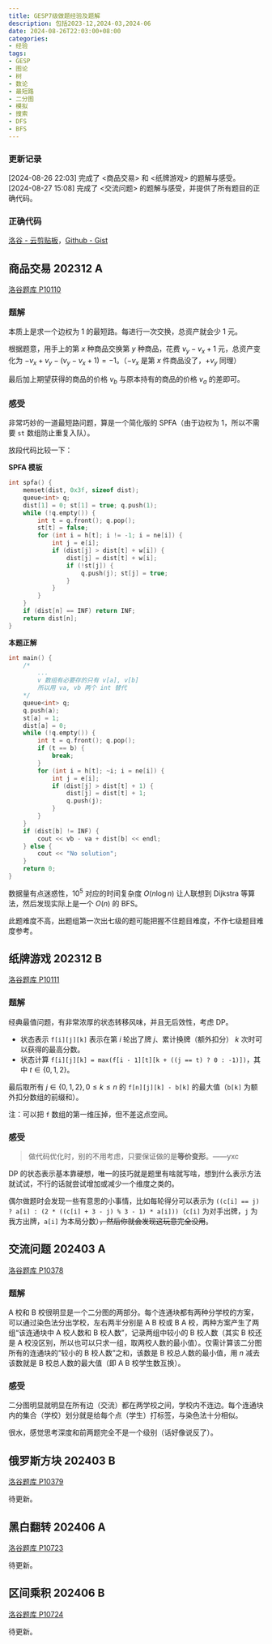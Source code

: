 ```yaml
---
title: GESP7级做题经验及题解
description: 包括2023-12,2024-03,2024-06
date: 2024-08-26T22:03:00+08:00
categories:
- 经验
tags:
- GESP
- 图论
- 树
- 数论
- 最短路
- 二分图
- 模拟
- 搜索
- DFS
- BFS
---
```


### 更新记录

[2024-08-26 22:03] 完成了 <商品交易> 和 <纸牌游戏> 的题解与感受。\
[2024-08-27 15:08] 完成了 <交流问题> 的题解与感受，并提供了所有题目的正确代码。

### 正确代码

[洛谷 - 云剪贴板](https://www.luogu.com.cn/paste/nxiws747)，[Github - Gist](https://gist.github.com/ray2060/3476b18baeceb672160b1388f31dcfea)

## 商品交易 202312 A

[洛谷题库 P10110](https://www.luogu.com.cn/problem/P10110)

### 题解

本质上是求一个边权为 $1$ 的最短路。每进行一次交换，总资产就会少 $1$ 元。

根据题意，用手上的第 $x$ 种商品交换第 $y$ 种商品，花费 $v_y - v_x + 1$ 元，总资产变化为 $-v_x + v_y - (v_y - v_x + 1) = -1$。（$-v_x$ 是第 $x$ 件商品没了，$+v_y$ 同理）

最后加上期望获得的商品的价格 $v_b$ 与原本持有的商品的价格 $v_a$ 的差即可。

### 感受

非常巧妙的一道最短路问题，算是一个简化版的 SPFA（由于边权为 $1$，所以不需要 `st` 数组防止重复入队）。

放段代码比较一下：

**SPFA 模板**
```cpp
int spfa() {
    memset(dist, 0x3f, sizeof dist);
    queue<int> q;
    dist[1] = 0; st[1] = true; q.push(1);
    while (!q.empty()) {
        int t = q.front(); q.pop();
        st[t] = false;
        for (int i = h[t]; i != -1; i = ne[i]) {
            int j = e[i];
            if (dist[j] > dist[t] + w[i]) {
                dist[j] = dist[t] + w[i];
                if (!st[j]) {
                    q.push(j); st[j] = true;
                }
            }
        }
    }
    if (dist[n] == INF) return INF;
    return dist[n];
}
```

**本题正解**
```cpp
int main() {
    /*
        ...
        v 数组有必要存的只有 v[a], v[b]
        所以用 va, vb 两个 int 替代
    */
    queue<int> q;
    q.push(a);
    st[a] = 1;
    dist[a] = 0;
    while (!q.empty()) {
        int t = q.front(); q.pop();
        if (t == b) {
            break;
        }
        for (int i = h[t]; ~i; i = ne[i]) {
            int j = e[i];
            if (dist[j] > dist[t] + 1) {
                dist[j] = dist[t] + 1;
                q.push(j);
            }
        }
    }
    if (dist[b] != INF) {
        cout << vb - va + dist[b] << endl;
    } else {
        cout << "No solution";
    }
    return 0;
}
```

数据量有点迷惑性，$10^5$ 对应的时间复杂度 $O(n\log n)$ 让人联想到 Dijkstra 等算法，然后发现实际上是一个 $O(n)$ 的 BFS。

此题难度不高，出题组第一次出七级的题可能把握不住题目难度，不作七级题目难度参考。

## 纸牌游戏 202312 B

[洛谷题库 P10111](https://www.luogu.com.cn/problem/P10111)

### 题解

经典最值问题，有非常浓厚的状态转移风味，并且无后效性，考虑 DP。

- 状态表示 `f[i][j][k]` 表示在第 $i$ 轮出了牌 $j$、累计换牌（额外扣分） $k$ 次时可以获得的最高分数。
- 状态计算 `f[i][j][k] = max(f[i - 1][t][k + ((j == t) ? 0 : -1)])`，其中 $t \in \lbrace 0, 1, 2 \rbrace$。

最后取所有 $j \in \lbrace 0, 1, 2 \rbrace , 0 \leq k \le n$ 的 `f[n][j][k] - b[k]` 的最大值（`b[k]` 为额外扣分数组的前缀和）。

注：可以把 `f` 数组的第一维压掉，但不差这点空间。

### 感受

> 做代码优化时，别的不用考虑，只要保证做的是**等价变形**。——yxc

DP 的状态表示基本靠硬想，唯一的技巧就是题里有啥就写啥，想到什么表示方法就试试，不行的话就尝试增加或减少一个维度之类的。

偶尔做题时会发现一些有意思的小事情，比如每轮得分可以表示为 `((c[i] == j) ? a[i] : (2 * ((c[i] + 3 - j) % 3 - 1) * a[i]))`（`c[i]` 为对手出牌，`j` 为我方出牌，`a[i]` 为本局分数）~~，然后你就会发现这玩意完全没用~~。

## 交流问题 202403 A

[洛谷题库 P10378](https://www.luogu.com.cn/problem/P10378)

### 题解

A 校和 B 校很明显是一个二分图的两部分。每个连通块都有两种分学校的方案，可以通过染色法分出学校，左右两半分别是 A B 校或 B A 校，两种方案产生了两组“该连通块中 A 校人数和 B 校人数”，记录两组中较小的 B 校人数（其实 B 校还是 A 校没区别，所以也可以只求一组，取两校人数的最小值）。仅需计算该二分图所有的连通块的“较小的 B 校人数”之和，该数是 B 校总人数的最小值，用 $n$ 减去该数就是 B 校总人数的最大值（即 A B 校学生数互换）。

### 感受

二分图明显就明显在所有边（交流）都在两学校之间，学校内不连边。每个连通块内的集合（学校）划分就是给每个点（学生）打标签，与染色法十分相似。

很水，感觉思考深度和前两题完全不是一个级别（话好像说反了）。

## 俄罗斯方块 202403 B

[洛谷题库 P10379](https://www.luogu.com.cn/problem/P10379)

待更新。

## 黑白翻转 202406 A

[洛谷题库 P10723](https://www.luogu.com.cn/problem/P10723)

待更新。

## 区间乘积 202406 B

[洛谷题库 P10724](https://www.luogu.com.cn/problem/P10724)

待更新。
